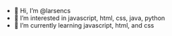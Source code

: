 - 👋 Hi, I’m @larsencs
- 👀 I’m interested in javascript, html, css, java, python
- 🌱 I’m currently learning javascript, html, and css
<!-- - 💞️ I’m looking to collaborate on ... -->
<!-- - 📫 How to reach me ... -->

<!---
larsencs/larsencs is a ✨ special ✨ repository because its `README.md` (this file) appears on your GitHub profile.
You can click the Preview link to take a look at your changes.
--->
